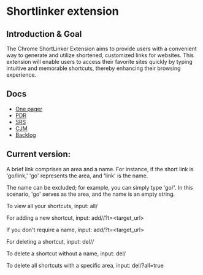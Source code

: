 # Shortlinker extension

## Introduction & Goal
The Chrome ShortLinker Extension aims to provide users with a convenient way to generate and utilize shortened, customized links for websites. This extension will enable users to access their favorite sites quickly by typing intuitive and memorable shortcuts, thereby enhancing their browsing experience.

## Docs

 - [One pager](https://github.com/lozovskaya/shortlinker-extension/blob/main/Docs/one-pager.pdf)
 - [PDR](https://github.com/lozovskaya/shortlinker-extension/blob/main/Docs/PDR.pdf)
 - [SRS](https://github.com/lozovskaya/shortlinker-extension/blob/main/Docs/SRS.md)
 - [CJM](https://miro.com/app/board/uXjVMk2nu-4=/?moveToWidget=3458764573324902477&cot=14)
 - [Backlog](https://wnubbles.notion.site/Backlog-for-Shortlinker-extension-da9d6a44ec5c481b8bd1e07ad93fb6be?pvs=4)


 ## Current version:

 A brief link comprises an area and a name. For instance, if the short link is 'go/link,' 'go' represents the area, and 'link' is the name.

The name can be excluded; for example, you can simply type 'go/'. In this scenario, 'go' serves as the area, and the name is an empty string.

To view all your shortcuts, input: all/

For adding a new shortcut, input: add/<area>/<name>?t=<target_url>

If you don't require a name, input: add/<area>?t=<target_url>

For deleting a shortcut, input: del/<area>/<name>

To delete a shortcut without a name, input: del/<area>

To delete all shortcuts with a specific area, input: del/<area>?all=true